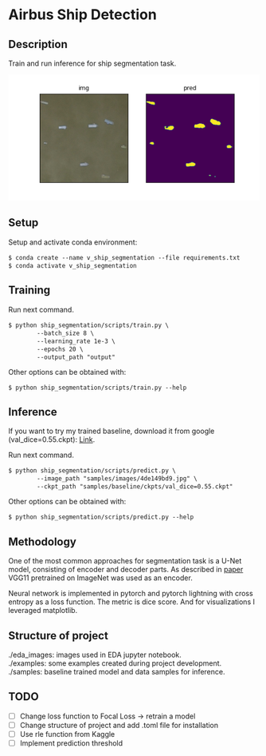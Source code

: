 # Airbus Ship Detection

## Description

Train and run inference for ship segmentation task.

![prediction example](./eda_images/prediction_example.png)

## Setup

Setup and activate conda environment:
```
$ conda create --name v_ship_segmentation --file requirements.txt
$ conda activate v_ship_segmentation
```

## Training

Run next command.

```
$ python ship_segmentation/scripts/train.py \
        --batch_size 8 \
        --learning_rate 1e-3 \
        --epochs 20 \
        --output_path "output"
```

Other options can be obtained with:

```
$ python ship_segmentation/scripts/train.py --help
```

## Inference

If you want to try my trained baseline, download it from google (val_dice=0.55.ckpt): [Link](https://drive.google.com/drive/folders/1CcM5umt79DzRcDOe7YY5pR_N31gcHhCU?usp=drive_link).

Run next command.

```
$ python ship_segmentation/scripts/predict.py \
        --image_path "samples/images/4de149bd9.jpg" \
        --ckpt_path "samples/baseline/ckpts/val_dice=0.55.ckpt"
```

Other options can be obtained with:

```
$ python ship_segmentation/scripts/predict.py --help
```

## Methodology

One of the most common approaches for segmentation task is a U-Net model, consisting of encoder and decoder parts. As described in [paper](https://arxiv.org/pdf/1801.05746.pdf) VGG11 pretrained on ImageNet was used as an encoder.

Neural network is implemented in pytorch and pytorch lightning with cross entropy as a loss function. The metric is dice score. And for visualizations I leveraged matplotlib.

## Structure of project

./eda_images: images used in EDA jupyter notebook. \
./examples: some examples created during project development. \
./samples: baseline trained model and data samples for inference.

## TODO

- [ ] Change loss function to Focal Loss -> retrain a model
- [ ] Change structure of project and add .toml file for installation
- [ ] Use rle function from Kaggle
- [ ] Implement prediction threshold